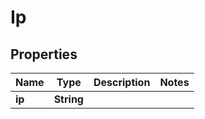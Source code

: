
# Ip

## Properties
Name | Type | Description | Notes
------------ | ------------- | ------------- | -------------
**ip** | **String** |  | 



